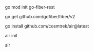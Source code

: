 
go mod init go-fiber-rest


go get github.com/gofiber/fiber/v2


go install github.com/cosmtrek/air@latest


<!-- puede agregar alias air='~/.air'a su .bashrco .zshrc. -->
air init


<!-- para iniciar el servidor con reload - osea que los cambios nuevo se muestren al instante -->
air

